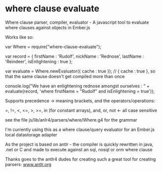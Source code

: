 # where clause evaluate

Where clause parser, compiler, evaluator - A javascript tool to evaluate where clauses against objects in Ember.js 

Works like so:

var Where = require("where-clause-evaluate");

var record = { 
  firstName : 'Rudolf', 
  nickName : 'Rednose', 
  lastName : 'Reindeer', 
  isEnlightening : true
};

var evaluate = Where.newEvaluator({ cache : true }); // { cache : true }, so that the same clause doesn't get compiled more than once

console.log("We have an enlightening rednose amongst ourselves : " + evaluate(record, 'where firstName = "Rudolf" and isEnlightening = true'));

Supports precedence -> meaning brackets, and the operators/operations:

=, !=, <, <=, >, >=, in (for constant arrays), and, or, not <- all case sensitive

see the file js/lib/anlr4/parsers/where/Where.g4 for the grammar

I'm currently using this as a where clause/query evaluator for an Ember.js local datastorage adapter

As the project is based on antlr - the compiler is quickly rewritten in java, .net or C and made to execute against an sql, 
nosql or orm where clause 

Thanks goes to the antlr4 dudes for creating such a great tool for creating parsers: www.antlr.org

